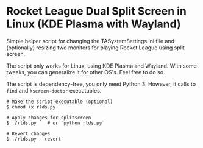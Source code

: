 # Rocket League Dual Split Screen in Linux (KDE Plasma with Wayland)

Simple helper script for changing the TASystemSettings.ini file and (optionally) resizing two monitors for playing Rocket League using split screen.

The script only works for Linux, using KDE Plasma and Wayland. With some tweaks, you can generalize it for other OS's. Feel free to do so.

The script is dependency-free, you only need Python 3. However, it calls to `find` and `kscreen-doctor` executables.

```shell
# Make the script executable (optional)
$ chmod +x rlds.py

# Apply changes for splitscreen
$ ./rlds.py    # or `python rlds.py`

# Revert changes
$ ./rlds.py --revert
```
